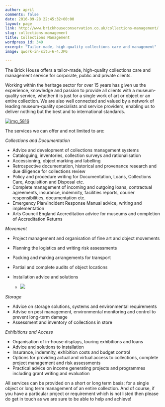 ```yaml
---
author: april
comments: false
date: 2016-09-28 22:45:32+00:00
layout: page
link: http://www.brickhouseconservation.co.uk/collections-management/
slug: collections-management
title: Collections Management
wordpress_id: 349
excerpt: "Tailor-made, high-quality collections care and management"
image: qwork-in-situ-6-4.JPG

---
```


The Brick House offers a tailor-made, high-quality collections care and management service for corporate, public and private clients.

Working within the heritage sector for over 15 years has given us the experience, knowledge and passion to provide all clients with a museum-quality service, whether it is just for a single work of art or object or an entire collection. We are also well connected and valued by a network of leading museum-quality specialists and service providers, enabling us to deliver nothing but the best and to international standards.

[![img_5816](http://www.brickhouseconservation.co.uk/wp-content/uploads/2016/09/IMG_5816-225x400.jpg)](http://www.brickhouseconservation.co.uk/wp-content/uploads/2016/09/IMG_5816-e1475101887708.jpg)

The services we can offer and not limited to are:

_Collections and Documentation_	

* Advice and development of collections management systems
* Cataloguing, inventories, collection surveys and rationalisation
* Accessioning, object marking and labelling
* Retrospective documentation, historical and provenance research and due diligence for collections review
* Policy and procedure writing for Documentation, Loans, Collections Care, Acquisition and Disposal etc.
* Complete management of incoming and outgoing loans, contractual agreements, insurance, indemnity, facilities reports, courier responsibilities, documentation etc.
* Emergency Plan/Incident Response Manual advice, writing and implementation
* Arts Council England Accreditation advice for museums and completion of Accreditation Returns

_Movement_
* Project management and organisation of fine art and object movements
* Planning the logistics and writing risk assessments
* Packing and making arrangements for transport
* Partial and complete audits of object locations
* Installation advice and solutions

	
  * [![](http://www.brickhouseconservation.co.uk/wp-content/uploads/2016/09/IMG_0137-e1475150079314.jpg)](http://www.brickhouseconservation.co.uk/wp-content/uploads/2016/09/IMG_0137-e1475150079314.jpg)

_Storage_
* Advice on storage solutions, systems and environmental requirements
* Advise on pest management, environmental monitoring and control to prevent long-term damage
* Assessment and inventory of collections in store

_Exhibitions and Access_
* Organisation of in-house displays, touring exhibitions and loans
* Advice and solutions to installation
* Insurance, indemnity, exhibition costs and budget control
* Options for providing actual and virtual access to collections, complete project management and risk assessments
* Practical advice on income generating projects and programmes including grant writing and evaluation


All services can be provided on a short or long term basis; for a single object or long term management of an entire collection. And of course, if you have a particular project or requirement which is not listed then please do get in touch as we are sure to be able to help and achieve!




